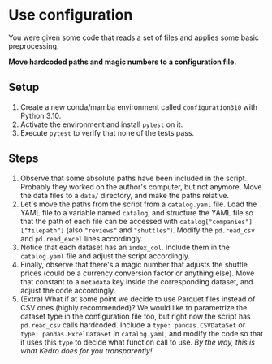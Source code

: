 # Use configuration

You were given some code that reads a set of files and applies some basic preprocessing.

**Move hardcoded paths and magic numbers to a configuration file.**

## Setup

1. Create a new conda/mamba environment called `configuration310` with Python 3.10.
2. Activate the environment and install `pytest` on it.
3. Execute `pytest` to verify that none of the tests pass.

## Steps

1. Observe that some absolute paths have been included in the script. Probably they worked on the author's computer, but not anymore. Move the data files to a `data/` directory, and make the paths relative.
2. Let's move the paths from the script from a `catalog.yaml` file. Load the YAML file to a variable named `catalog`, and structure the YAML file so that the path of each file can be accessed with `catalog["companies"]["filepath"]` (also `"reviews"` and `"shuttles"`). Modify the `pd.read_csv` and `pd.read_excel` lines accordingly.
3. Notice that each dataset has an `index_col`. Include them in the `catalog.yaml` file and adjust the script accordingly.
4. Finally, observe that there's a magic number that adjusts the shuttle prices (could be a currency conversion factor or anything else). Move that constant to a `metadata` key inside the corresponding dataset, and adjust the code accordingly.
5. (Extra) What if at some point we decide to use Parquet files instead of CSV ones (highly recommended)? We would like to parametrize the dataset type in the configuration file too, but right now the script has `pd.read_csv` calls hardcoded. Include a `type: pandas.CSVDataSet` or `type: pandas.ExcelDataSet` in `catalog.yaml`, and modify the code so that it uses this `type` to decide what function call to use. _By the way, this is what Kedro does for you transparently!_
